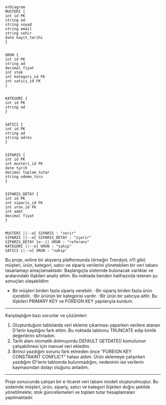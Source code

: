 ```mermaid
erDiagram
MUSTERI {
int id PK
string ad
string soyad
string email
string sehir
date kayit_tarihi
}


URUN {
int id PK
string ad
decimal fiyat
int stok
int kategori_id FK
int satici_id FK
}


KATEGORI {
int id PK
string ad
}


SATICI {
int id PK
string ad
string adres
}


SIPARIS {
int id PK
int musteri_id FK
date tarih
decimal toplam_tutar
string odeme_turu
}


SIPARIS_DETAY {
int id PK
int siparis_id FK
int urun_id FK
int adet
decimal fiyat
}


MUSTERI ||--o{ SIPARIS : "verir"
SIPARIS ||--o{ SIPARIS_DETAY : "içerir"
SIPARIS_DETAY }o--|| URUN : "referans"
KATEGORI ||--o{ URUN : "sahip"
SATICI ||--o{ URUN : "sahip"
```




Bu proje, online bir alışveriş platformunda (örneğin Trendyol, n11 gibi) müşteri, ürün, kategori, satıcı ve sipariş verilerini yönetebilen bir veri tabanı tasarlamayı amaçlamaktadır. Başlangıçta sistemde bulunacak varlıklar ve aralarındaki ilişkileri analiz ettim. Bu noktada benden halihazırda istenen şu sonuçları ulaşabildim:
- Bir müşteri birden fazla sipariş verebilir.
-Bir sipariş birden fazla ürün içerebilir.
-Bir ürünün bir kategorisi vardır.
-Bir ürün bir satıcıya aittir.
Bu ilişkileri PRIMARY KEY ve FOREIGN KEY yapılarıyla kurdum.
-------------------------
Karşılaştığım bazı sorunlar ve çözümleri:
1. Oluşturduğum tablolarda veri ekleme çıkarması yaparken verilere atanan D'lerin kaydığını fark ettim. Bu noktada tablomu TRUNCATE edip kimlik değerlerini sıfırladım.
2. Tarih alanı otomatik dolmuyordu DEFAULT GETDATE() komutunun çalışabilmesi için manuel veri ekledim.
3. Birinci yazdığım sorunu fark etmeden önce “FOREIGN KEY  CONSTRAINT CONFLICT” hatası aldım. Ürün eklemeye çalışırken yazdığım ID'lerin tablomda bulunmadığını, nedeninin ise verilerin kaymasından dolayı oluğunu anladım.
-------------------------
Proje sonucunda çalışan bir e-ticaret veri tabanı modeli oluşturulmuştur. Bu sistemde müşteri, ürün, sipariş, satıcı ve kategori ilişkileri doğru şekilde yönetilmekte; stok güncellemeleri ve toplam tutar hesaplamaları yapılmaktadır.
